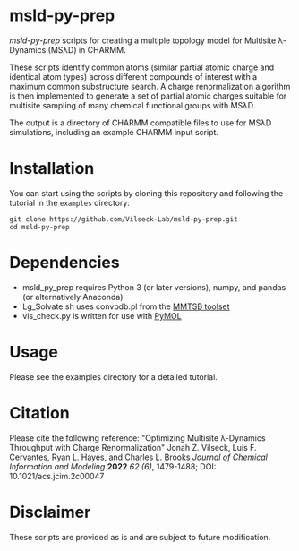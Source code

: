 # msld-py-prep

*msld-py-prep* scripts for creating a multiple topology model for Multisite λ-Dynamics (MSλD) in CHARMM. 

These scripts identify common atoms (similar partial atomic charge and identical atom types) across different compounds of interest with a maximum common substructure search. A charge renormalization algorithm is then implemented to generate a set of partial atomic charges suitable for multisite sampling of many chemical functional groups with MSλD. 

The output is a directory of CHARMM compatible files to use for MSλD simulations, including an example CHARMM input script. 


# Installation 
You can start using the scripts by cloning this repository and following the tutorial in the `examples` directory:

`git clone https://github.com/Vilseck-Lab/msld-py-prep.git`<br>
`cd msld-py-prep`

# Dependencies
- msld_py_prep requires Python 3 (or later versions), numpy, and pandas (or alternatively Anaconda) <br>
- Lg_Solvate.sh uses convpdb.pl from the [MMTSB toolset](https://github.com/mmtsb/toolset) <br>
- vis_check.py is written for use with [PyMOL](https://github.com/schrodinger/pymol-open-source) <br>

# Usage
Please see the examples directory for a detailed tutorial.

# Citation
Please cite the following reference:
"Optimizing Multisite λ-Dynamics Throughput with Charge Renormalization"
Jonah Z. Vilseck, Luis F. Cervantes, Ryan L. Hayes, and Charles L. Brooks
*Journal of Chemical Information and Modeling* **2022** *62 (6)*, 1479-1488;
DOI: 10.1021/acs.jcim.2c00047 

# Disclaimer
These scripts are provided as is and are subject to future modification.
